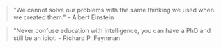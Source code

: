 > "We cannot solve our problems with the same thinking we used when we created them." - Albert Einstein


> "Never confuse education with intelligence, you can have a PhD and still be an idiot. - Richard P. Feynman
